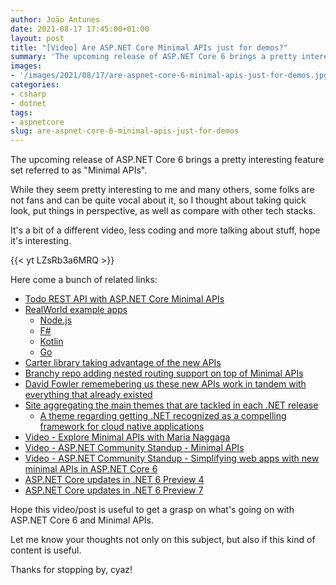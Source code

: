 ```yaml
---
author: João Antunes
date: 2021-08-17 17:45:00+01:00
layout: post
title: "[Video] Are ASP.NET Core Minimal APIs just for demos?"
summary: 'The upcoming release of ASP.NET Core 6 brings a pretty interesting feature set referred to as "Minimal APIs". While they seem pretty interesting to me and many others, some folks are not fans and can be quite vocal about it, so I thought about taking quick look, put things in perspective, as well as compare with other tech stacks.'
images:
- '/images/2021/08/17/are-aspnet-core-6-minimal-apis-just-for-demos.jpg'
categories:
- csharp
- dotnet
tags:
- aspnetcore
slug: are-aspnet-core-6-minimal-apis-just-for-demos
---
```


The upcoming release of ASP.NET Core 6 brings a pretty interesting feature set referred to as "Minimal APIs".

While they seem pretty interesting to me and many others, some folks are not fans and can be quite vocal about it, so I thought about taking quick look, put things in perspective, as well as compare with other tech stacks.

It's a bit of a different video, less coding and more talking about stuff, hope it's interesting.

{{< yt LZsRb3a6MRQ >}}

Here come a bunch of related links:
- [Todo REST API with ASP.NET Core Minimal APIs](https://github.com/davidfowl/CommunityStandUpMinimalAPI)
- [RealWorld example apps](https://github.com/gothinkster/realworld)
    - [Node.js](https://github.com/Varun-Hegde/Conduit_NodeJS)
    - [F#](https://github.com/gothinkster/fsharp-realworld-example-app)
    - [Kotlin](https://github.com/dragneelfps/realworld-kotlin-ktor)
    - [Go](https://github.com/gothinkster/golang-gin-realworld-example-app)
- [Carter library taking advantage of the new APIs](https://twitter.com/CarterLibs/status/1425782378530803715)
- [Branchy repo adding nested routing support on top of Minimal APIs](https://github.com/khalidabuhakmeh/Branchy)
- [David Fowler rememebering us these new APIs work in tandem with everything that already existed](https://twitter.com/davidfowl/status/1425637687965356033)
- [Site aggregating the main themes that are tackled in each .NET release](https://themesof.net/)
    - [A theme regarding getting .NET recognized as a compelling framework for cloud native applications](https://github.com/dotnet/core/issues/5397)
- [Video - Explore Minimal APIs with Maria Naggaga](https://www.youtube.com/watch?v=mia4ds3JhKs)
- [Video - ASP.NET Community Standup - Minimal APIs](https://www.youtube.com/watch?v=enAskgcF0c0)
- [Video - ASP.NET Community Standup - Simplifying web apps with new minimal APIs in ASP.NET Core 6](https://www.youtube.com/watch?v=aMrKGC7CnEk)
- [ASP.NET Core updates in .NET 6 Preview 4](https://devblogs.microsoft.com/aspnet/asp-net-core-updates-in-net-6-preview-4/)
- [ASP.NET Core updates in .NET 6 Preview 7](https://devblogs.microsoft.com/aspnet/asp-net-core-updates-in-net-6-preview-7/)

Hope this video/post is useful to get a grasp on what's going on with ASP.NET Core 6 and Minimal APIs.

Let me know your thoughts not only on this subject, but also if this kind of content is useful.

Thanks for stopping by, cyaz!